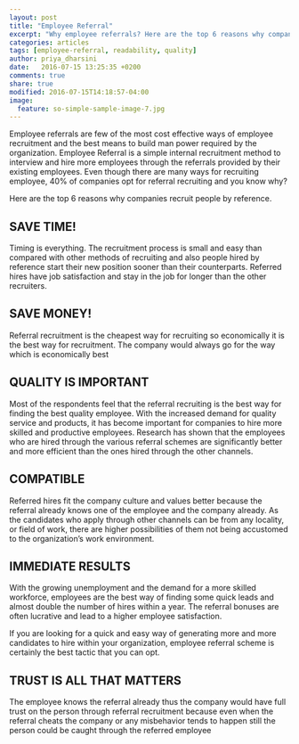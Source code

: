 ```yaml
---
layout: post
title: "Employee Referral"
excerpt: "Why employee referrals? Here are the top 6 reasons why companies recruit people by reference."
categories: articles
tags: [employee-referral, readability, quality]
author: priya_dharsini
date:   2016-07-15 13:25:35 +0200
comments: true
share: true
modified: 2016-07-15T14:18:57-04:00
image:
  feature: so-simple-sample-image-7.jpg
---
```



Employee referrals are few of the most cost effective ways of employee recruitment and the best means to build man power required by the organization. Employee Referral is a simple internal recruitment method to interview and hire more employees through the referrals provided by their existing employees. Even though there are many ways for recruiting employee, 40% of companies opt for referral recruiting and you know why?

Here are the top 6 reasons why companies recruit people by reference.

## SAVE TIME!

Timing is everything. The recruitment process is small and easy than compared with other methods of recruiting and also people hired by reference start their new position sooner than their counterparts. Referred hires have job satisfaction and stay in the job for longer than the other recruiters.

## SAVE MONEY!

Referral recruitment is the cheapest way for recruiting so economically it is the best way for recruitment. The company would always go for the way which is economically best

## QUALITY IS IMPORTANT

Most of the respondents feel that the referral recruiting is the best way for finding the best quality employee. With the increased demand for quality service and products, it has become important for companies to hire more skilled and productive employees. Research has shown that the employees who are hired through the various referral schemes are significantly better and more efficient than the ones hired through the other channels.

## COMPATIBLE

Referred hires fit the company culture and values better because the referral already knows one of the employee and the company already. As the candidates who apply through other channels can be from any locality, or field of work, there are higher possibilities of them not being accustomed to the organization’s work environment.

## IMMEDIATE RESULTS

With the growing unemployment and the demand for a more skilled workforce, employees are the best way of finding some quick leads and almost double the number of hires within a year. The referral bonuses are often lucrative and lead to a higher employee satisfaction.

If you are looking for a quick and easy way of generating more and more candidates to hire within your organization, employee referral scheme is certainly the best tactic that you can opt.

## TRUST IS ALL THAT MATTERS

The employee knows the referral already thus the company would have full trust on the person through referral recruitment because even when the referral cheats the company or any misbehavior tends to happen still the person could be caught through the referred employee